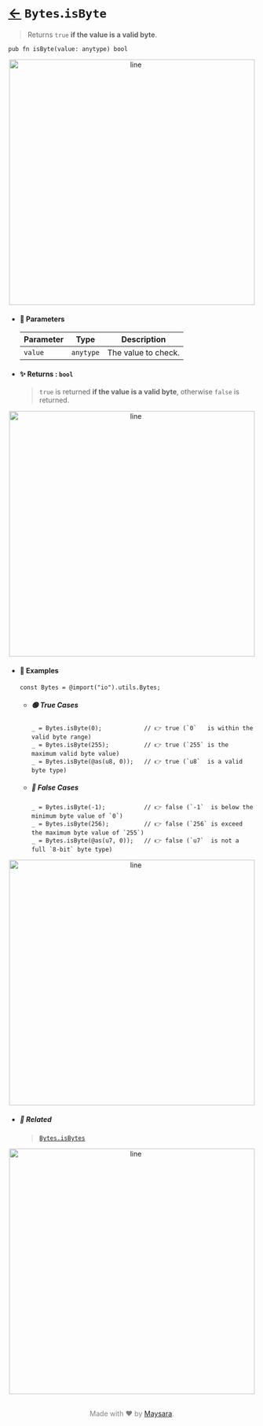 # [←](../Bytes.md) `Bytes`.`isByte`

> Returns `true` **if the value is a valid byte**.

```zig
pub fn isByte(value: anytype) bool
```


<div align="center">
<img src="https://raw.githubusercontent.com/maysara-elshewehy/io-bench/refs/heads/main/dist/img/md/line.png" alt="line" style="width:500px;"/>
</div>

- #### 🧩 Parameters

    | Parameter | Type      | Description         |
    | --------- | --------- | ------------------- |
    | `value`   | `anytype` | The value to check. |

- #### ✨ Returns : `bool`

    > `true` is returned **if the value is a valid byte**, otherwise `false` is returned.

<div align="center">
<img src="https://raw.githubusercontent.com/maysara-elshewehy/io-bench/refs/heads/main/dist/img/md/line.png" alt="line" style="width:500px;"/>
</div>

- #### 🧪 Examples

    ```zig
    const Bytes = @import("io").utils.Bytes;
    ```

    - ##### 🟢 True Cases

        ```zig
        _ = Bytes.isByte(0);            // 👉 true (`0`   is within the valid byte range)
        _ = Bytes.isByte(255);          // 👉 true (`255` is the maximum valid byte value)
        _ = Bytes.isByte(@as(u8, 0));   // 👉 true (`u8`  is a valid byte type)
        ```

    - ##### 🔴 False Cases

        ```zig
        _ = Bytes.isByte(-1);           // 👉 false (`-1`  is below the minimum byte value of `0`)
        _ = Bytes.isByte(256);          // 👉 false (`256` is exceed the maximum byte value of `255`)
        _ = Bytes.isByte(@as(u7, 0));   // 👉 false (`u7`  is not a full `8-bit` byte type)
        ```

<div align="center">
<img src="https://raw.githubusercontent.com/maysara-elshewehy/io-bench/refs/heads/main/dist/img/md/line.png" alt="line" style="width:500px;"/>
</div>

- ##### 🔗 Related

  > [`Bytes.isBytes`](./isBytes.md)

<div align="center">
<img src="https://raw.githubusercontent.com/maysara-elshewehy/io-bench/refs/heads/main/dist/img/md/line.png" alt="line" style="width:500px;"/>
</div>

<p align="center" style="color:grey;"><br />Made with ❤️ by <a href="http://github.com/maysara-elshewehy" target="blank">Maysara</a>.</p>